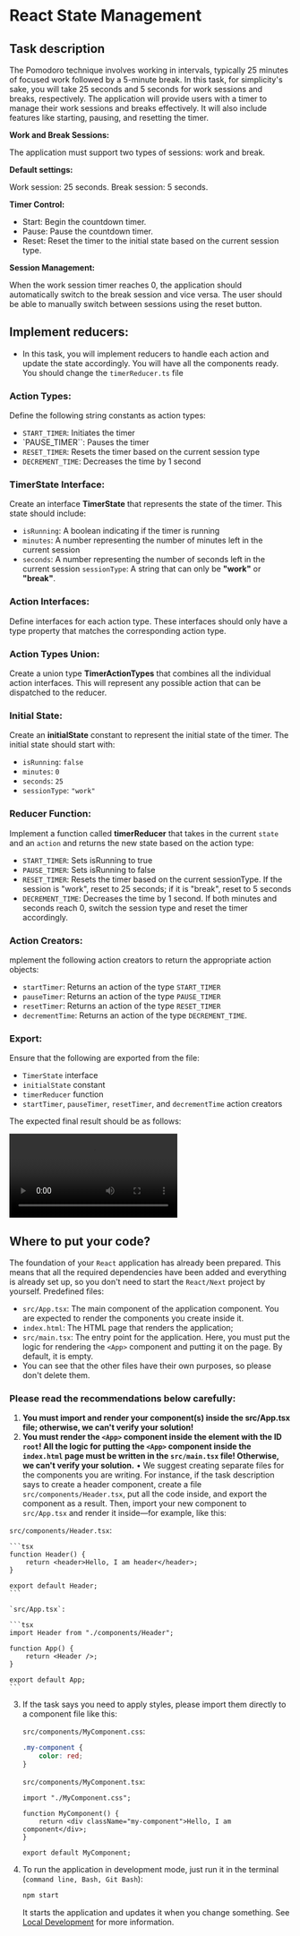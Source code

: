 # React State Management

## Task description 

The Pomodoro technique involves working in intervals, typically 25 minutes of focused work followed by a 5-minute break. In this task, for simplicity's sake, you will take 25 seconds and 5 seconds for work sessions and breaks, respectively. The application will provide users with a timer to manage their work sessions and breaks effectively. It will also include features like starting, pausing, and resetting the timer.

**Work and Break Sessions:**

The application must support two types of sessions: work and break.

**Default settings:**

Work session: 25 seconds.
Break session: 5 seconds.

**Timer Control:**

- Start: Begin the countdown timer.
- Pause: Pause the countdown timer.
- Reset: Reset the timer to the initial state based on the current session type.

**Session Management:**

When the work session timer reaches 0, the application should automatically switch to the break session and vice versa.
The user should be able to manually switch between sessions using the reset button.

## Implement reducers:

-   In this task, you will implement reducers to handle each action and update the state accordingly. You will have all the components ready. You should change the `timerReducer.ts` file

### Action Types:

Define the following string constants as action types:

- `START_TIMER`: Initiates the timer 
- `PAUSE_TIMER``: Pauses the timer 
- `RESET_TIMER`: Resets the timer based on the current session type 
- `DECREMENT_TIME`: Decreases the time by 1 second 

### TimerState Interface:

Create an interface **TimerState** that represents the state of the timer. This state should include:

- `isRunning`: A boolean indicating if the timer is running
- `minutes`: A number representing the number of minutes left in the current session
- `seconds`: A number representing the number of seconds left in the current session
`sessionType`: A string that can only be **"work"** or **"break"**.

### Action Interfaces:

Define interfaces for each action type. These interfaces should only have a type property that matches the corresponding action type.

### Action Types Union:

Create a union type **TimerActionTypes** that combines all the individual action interfaces. This will represent any possible action that can be dispatched to the reducer.

### Initial State:

Create an **initialState** constant to represent the initial state of the timer. The initial state should start with:

-   `isRunning`: `false`
-   `minutes`: `0`
-   `seconds`: `25`
-   `sessionType`: `"work"`

### Reducer Function:

Implement a function called **timerReducer** that takes in the current `state` and an `action` and returns the new state based on the action type:

- `START_TIMER`: Sets isRunning to true
- `PAUSE_TIMER`: Sets isRunning to false
- `RESET_TIMER`: Resets the timer based on the current sessionType. If the session is "work", reset to 25 seconds; if it is "break", reset to 5 seconds
- `DECREMENT_TIME`: Decreases the time by 1 second. If both minutes and seconds reach 0, switch the session type and reset the timer accordingly. 

### Action Creators:

mplement the following action creators to return the appropriate action objects:

- `startTimer`: Returns an action of the type `START_TIMER`
- `pauseTimer`: Returns an action of the type `PAUSE_TIMER`
- `resetTimer`: Returns an action of the type `RESET_TIMER`
- `decrementTime`: Returns an action of the type `DECREMENT_TIME`.

### Export:

Ensure that the following are exported from the file:

-   `TimerState` interface
-   `initialState` constant
-   `timerReducer` function
-   `startTimer`, `pauseTimer`, `resetTimer`, and `decrementTime` action creators

The expected final result should be as follows:

![Expected final result](https://autocode.git.epam.com/gap_bs_react-next/react-state-management/-/raw/main/public/pomodoro.mp4?ref_type=heads)

## Where to put your code?
The foundation of your `React` application has already been prepared. This means that all the required dependencies have been added and everything is already set up, so you don't need to start the `React/Next` project by yourself.
Predefined files:
-	`src/App.tsx`: The main component of the application component. You are expected to render the components you create inside it.
-	`index.html`: The HTML page that renders the application;
-	`src/main.tsx`: The entry point for the application. Here, you must put the logic for rendering the `<App>` component and putting it on the page. By default, it is empty.
-	You can see that the other files have their own purposes, so please don't delete them.


### Please read the recommendations below carefully:
1. **You must import and render your component(s) inside the src/App.tsx file; otherwise, we can't verify your solution!**
2. **You must render the `<App>` component inside the element with the ID `root`! All the logic for putting the `<App>` component inside the `index.html` page must be written in the `src/main.tsx` file! Otherwise, we can't verify your solution.**
•	We suggest creating separate files for the components you are writing. For instance, if the task description says to create a header component, create a file `src/components/Header.tsx`, put all the code inside, and export the component as a result.
Then, import your new component to `src/App.tsx` and render it inside—for example, like this:

`src/components/Header.tsx`:

    ```tsx
    function Header() {
        return <header>Hello, I am header</header>;
    }

    export default Header;
    ```

    `src/App.tsx`:

    ```tsx
    import Header from "./components/Header";

    function App() {
        return <Header />;
    }

    export default App;
    ```

3. If the task says you need to apply styles, please import them directly to a component file like this:

    `src/components/MyComponent.css`:

    ```css
    .my-component {
        color: red;
    }
    ```

    `src/components/MyComponent.tsx`:

    ```tsx
    import "./MyComponent.css";

    function MyComponent() {
        return <div className="my-component">Hello, I am component</div>;
    }

    export default MyComponent;
    ```

4. To run the application in development mode, just run it in the terminal (`command line, Bash, Git Bash`):

    ```bash
    npm start
    ```

    It starts the application and updates it when you change something. See [Local Development](./docs/LOCAL_DEVELOPMENT_REACT_NEXT.md) for more information.